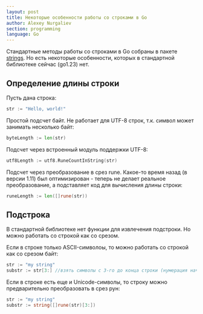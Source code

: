 ```yaml
---
layout: post
title: Некоторые особенности работы со строками в Go
author: Alexey Nurgaliev
section: programming
language: Go
---
```


Стандартные методы работы со строками в Go собраны в пакете [strings](https://pkg.go.dev/strings).
Но есть некоторые особенности, которых в стандартной библиотеке сейчас (go1.23) нет.

## Определение длины строки

Пусть дана строка:

```go
str := "Hello, world!"
```

Простой подсчет байт. Не работает для UTF-8 строк, т.к. символ может занимать несколько байт:

```go
byteLength := len(str)
```

Подсчет через встроенный модуль поддержки UTF-8:

```go
utf8Length := utf8.RuneCountInString(str)
```

Подсчет через преобразование в срез rune. Какое-то время назад (в версии 1.11) был оптимизирован - теперь не делает реальное преобразование, а подставляет код для вычисления длины строки:

```go
runeLength := len([]rune(str))
```

## Подстрока

В стандартной библиотеке нет функции для извлечения подстроки.
Но можно работать со строкой как со срезом.

Если в строке только ASCII-символоы, то можно работать со строкой как со срезом байт:

```go
str := "my string"  
substr := str[3:] //взять символы с 3-го до конца строки (нумерация начинается с 0)
```

Если в строке есть еще и Unicode-символы, то строку можно предварительно преобразовать в срез рун:  

```go
str := "my string"  
substr := string([]rune(str)[3:])
```
